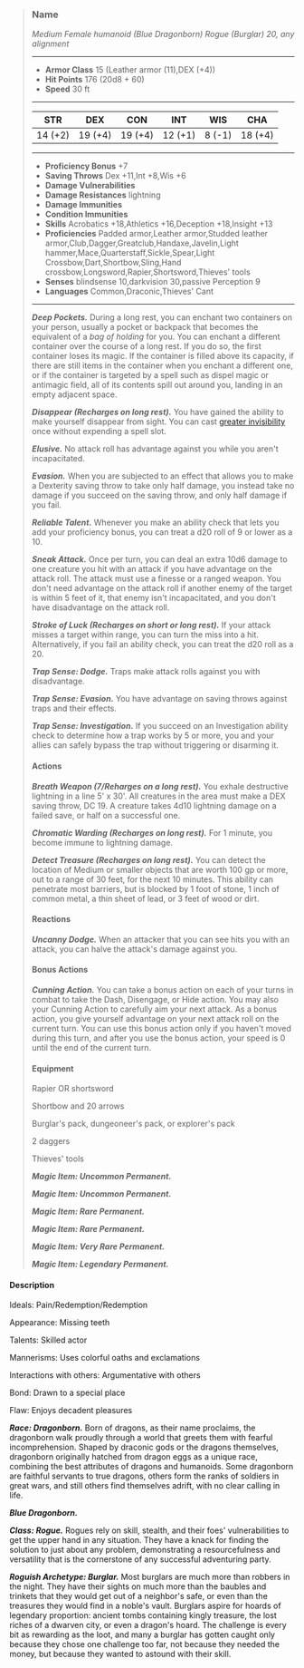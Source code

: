 >### Name
>*Medium Female humanoid (Blue Dragonborn) Rogue (Burglar) 20, any alignment*
>___
>- **Armor Class** 15 (Leather armor (11),DEX (+4))
>- **Hit Points** 176 (20d8 + 60)
>- **Speed** 30 ft
>___
>|**STR**|**DEX**|**CON**|**INT**|**WIS**|**CHA**|
>|:-:|:-:|:-:|:-:|:-:|:-:|
>|14 (+2)|19 (+4)|19 (+4)|12 (+1)|8 (-1)|18 (+4)|
>___
>- **Proficiency Bonus** +7
>- **Saving Throws** Dex +11,Int +8,Wis +6
>- **Damage Vulnerabilities** 
>- **Damage Resistances** lightning
>- **Damage Immunities** 
>- **Condition Immunities** 
>- **Skills** Acrobatics +18,Athletics +16,Deception +18,Insight +13
>- **Proficiencies** Padded armor,Leather armor,Studded leather armor,Club,Dagger,Greatclub,Handaxe,Javelin,Light hammer,Mace,Quarterstaff,Sickle,Spear,Light Crossbow,Dart,Shortbow,Sling,Hand crossbow,Longsword,Rapier,Shortsword,Thieves' tools
>- **Senses** blindsense 10,darkvision 30,passive Perception 9
>- **Languages** Common,Draconic,Thieves' Cant
>___
>***Deep Pockets.*** During a long rest, you can enchant two containers on your person, usually a pocket or backpack that becomes the equivalent of a *bag of holding* for you. You can enchant a different container over the course of a long rest. If you do so, the first container loses its magic. If the container is filled above its capacity, if there are still items in the container when you enchant a different one, or if the container is targeted by a spell such as dispel magic or antimagic field, all of its contents spill out around you, landing in an empty adjacent space.
>
>***Disappear (Recharges on long rest).*** You have gained the ability to make yourself disappear from sight. You can cast [greater invisibility](http://azgaarnoth.tedneward.com/magic/spells/greater-invisibility/) once without expending a spell slot.
>
>***Elusive.*** No attack roll has advantage against you while you aren't incapacitated.
>
>***Evasion.*** When you are subjected to an effect that allows you to make a Dexterity saving throw to take only half damage, you instead take no damage if you succeed on the saving throw, and only half damage if you fail.
>
>***Reliable Talent.*** Whenever you make an ability check that lets you add your proficiency bonus, you can treat a d20 roll of 9 or lower as a 10.
>
>***Sneak Attack.*** Once per turn, you can deal an extra 10d6 damage to one creature you hit with an attack if you have advantage on the attack roll. The attack must use a finesse or a ranged weapon. You don't need advantage on the attack roll if another enemy of the target is within 5 feet of it, that enemy isn't incapacitated, and you don't have disadvantage on the attack roll.
>
>***Stroke of Luck (Recharges on short or long rest).*** If your attack misses a target within range, you can turn the miss into a hit. Alternatively, if you fail an ability check, you can treat the d20 roll as a 20.
>
>***Trap Sense: Dodge.*** Traps make attack rolls against you with disadvantage.
>
>***Trap Sense: Evasion.*** You have advantage on saving throws against traps and their effects.
>
>***Trap Sense: Investigation.*** If you succeed on an Investigation ability check to determine how a trap works by 5 or more, you and your allies can safely bypass the trap without triggering or disarming it.
>
>#### Actions
>***Breath Weapon (7/Reharges on a long rest).*** You exhale destructive lightning in a line 5' x 30'. All creatures in the area must make a DEX saving throw, DC 19. A creature takes 4d10 lightning damage on a failed save, or half on a successful one.
>
>***Chromatic Warding (Recharges on long rest).*** For 1 minute, you become immune to lightning damage.
>
>***Detect Treasure (Recharges on long rest).*** You can detect the location of Medium or smaller objects that are worth 100 gp or more, out to a range of 30 feet, for the next 10 minutes. This ability can penetrate most barriers, but is blocked by 1 foot of stone, 1 inch of common metal, a thin sheet of lead, or 3 feet of wood or dirt.
>
>#### Reactions
>***Uncanny Dodge.*** When an attacker that you can see hits you with an attack, you can halve the attack's damage against you.
>
>
>#### Bonus Actions
>***Cunning Action.*** You can take a bonus action on each of your turns in combat to take the Dash, Disengage, or Hide action. You may also your Cunning Action to carefully aim your next attack. As a bonus action, you give yourself advantage on your next attack roll on the current turn. You can use this bonus action only if you haven't moved during this turn, and after you use the bonus action, your speed is 0 until the end of the current turn.
>
>
>#### Equipment
>Rapier OR shortsword
>
>Shortbow and 20 arrows
>
>Burglar's pack, dungeoneer's pack, or explorer's pack
>
>2 daggers
>
>Thieves' tools
>
>***Magic Item: Uncommon Permanent.***
>
>***Magic Item: Uncommon Permanent.***
>
>***Magic Item: Rare Permanent.***
>
>***Magic Item: Rare Permanent.***
>
>***Magic Item: Very Rare Permanent.***
>
>***Magic Item: Legendary Permanent.***
>

#### Description
Ideals: Pain/Redemption/Redemption

Appearance: Missing teeth

Talents: Skilled actor

Mannerisms: Uses colorful oaths and exclamations

Interactions with others: Argumentative with others

Bond: Drawn to a special place

Flaw: Enjoys decadent pleasures

***Race: Dragonborn.*** Born of dragons, as their name proclaims, the dragonborn walk proudly through a world that greets them with fearful incomprehension. Shaped by draconic gods or the dragons themselves, dragonborn originally hatched from dragon eggs as a unique race, combining the best attributes of dragons and humanoids. Some dragonborn are faithful servants to true dragons, others form the ranks of soldiers in great wars, and still others find themselves adrift, with no clear calling in life.

***Blue Dragonborn.***

***Class: Rogue.*** Rogues rely on skill, stealth, and their foes' vulnerabilities to get the upper hand in any situation. They have a knack for finding the solution to just about any problem, demonstrating a resourcefulness and versatility that is the cornerstone of any successful adventuring party.

***Roguish Archetype: Burglar.*** Most burglars are much more than robbers in the night. They have their sights on much more than the baubles and trinkets that they would get out of a neighbor's safe, or even than the treasures they would find in a noble's vault. Burglars aspire for hoards of legendary proportion: ancient tombs containing kingly treasure, the lost riches of a dwarven city, or even a dragon's hoard. The challenge is every bit as rewarding as the loot, and many a burglar has gotten caught only because they chose one challenge too far, not because they needed the money, but because they wanted to astound with their skill.



